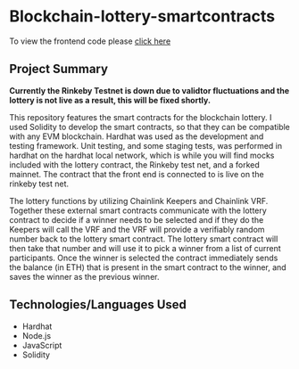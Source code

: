 # Blockchain-lottery-smartcontracts

To view the frontend code please [click here](https://github.com/nreh1r/blockchain-lottery)

## Project Summary

**Currently the Rinkeby Testnet is down due to validtor fluctuations and the lottery is not live as a result, this will be fixed shortly.**

This repository features the smart contracts for the blockchain lottery. I used Solidity to develop the smart contracts, so that they can be compatible with any EVM blockchain. Hardhat was used as the development and testing framework. Unit testing, and some staging tests, was performed in hardhat on the hardhat local network, which is while you will find mocks included with the lottery contract, the Rinkeby test net, and a forked mainnet. The contract that the front end is connected to is live on the rinkeby test net. 

The lottery functions by utilizing Chainlink Keepers and Chainlink VRF. Together these external smart contracts communicate with the lottery contract to decide if a winner needs to be selected and if they do the Keepers will call the VRF and the VRF will provide a verifiably random number back to the lottery smart contract. The lottery smart contract will then take that number and will use it to pick a winner from a list of current participants. Once the winner is selected the contract immediately sends the balance (in ETH) that is present in the smart contract to the winner, and saves the winner as the previous winner. 

## Technologies/Languages Used
- Hardhat
- Node.js
- JavaScript
- Solidity

